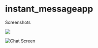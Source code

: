 # instant_messageapp

Screenshots

![](https://github.com/emexbazz/instant_messageapp/blob/master/lib/screenshots/Screenshot_20210628-052316.png)

![Chat Screen](https://github.com/emexbazz/instant_messageapp/blob/master/lib/screenshots/Screenshot_20210628-052332.png)